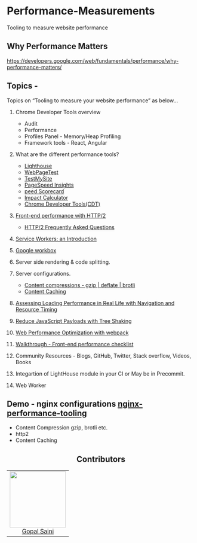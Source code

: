 # Performance-Measurements
Tooling to measure website performance

## Why Performance Matters 
https://developers.google.com/web/fundamentals/performance/why-performance-matters/

## Topics -
Topics on “Tooling to measure your website performance” as below…
 
1. Chrome Developer Tools overview
    - Audit
    - Performance
    - Profiles Panel - Memory/Heap Profiling
    - Framework tools - React, Angular

2. What are the different performance tools? 
   - [Lighthouse](https://developers.google.com/web/tools/lighthouse/)
   - [WebPageTest](https://www.webpagetest.org/)
   - [TestMySite](https://testmysite.thinkwithgoogle.com/) 
   - [PageSpeed Insights](https://developers.google.com/speed/pagespeed/insights/)
   - [peed Scorecard](https://www.thinkwithgoogle.com/feature/mobile/)
   - [Impact Calculator](https://www.thinkwithgoogle.com/feature/mobile/)
   - [Chrome Developer Tools(CDT)](https://developers.google.com/web/tools/chrome-devtools/)
  
3. [Front-end performance with HTTP/2](https://hpbn.co/http2/)
   - [HTTP/2 Frequently Asked Questions](https://http2.github.io/faq/)

4. [Service Workers: an Introduction](https://developers.google.com/web/fundamentals/primers/service-workers/)
5. [Google workbox](https://developers.google.com/web/tools/workbox/)
4. Server side rendering & code splitting.
5. Server configurations. 
   - [Content compressions - gzip | deflate | brotli](https://developers.google.com/web/fundamentals/performance/optimizing-content-efficiency/optimize-encoding-and-transfer)
   - [Content Caching](https://devcenter.heroku.com/articles/increasing-application-performance-with-http-cache-headers)
6. [Assessing Loading Performance in Real Life with Navigation and Resource Timing](https://developers.google.com/web/fundamentals/performance/navigation-and-resource-timing/)
7. [Reduce JavaScript Payloads with Tree Shaking](https://developers.google.com/web/fundamentals/performance/optimizing-javascript/tree-shaking/)
7. [Web Performance Optimization with webpack](https://developers.google.com/web/fundamentals/performance/webpack/)
7. [Walkthrough - Front-end performance checklist](content/front-end-performance-checklist-2018.pdf)
8. Community Resources - Blogs, GitHub, Twitter, Stack overflow, Videos, Books
9. Integartion of LightHouse module in your CI or May be in Precommit.
10. Web Worker

## Demo - nginx configurations [nginx-performance-tooling](https://github.com/gsaini/nginx-performance-tooling)
 - Content Compression gzip, brotli etc.
 - http2
 - Content Caching
 
 
 <h2 align="center">Contributors</h2>

<table>
  <tbody>
    <tr>
      <td align="center">
        <img width="150" height="150"
        src="https://avatars1.githubusercontent.com/u/1699577?s=400&u=96a4a04aaf87f52fcb51b729df9d80ef11be9537&v=4">
        </br>
        <a href="https://github.com/gsaini">Gopal Saini</a>
      </td>
    </tr>
  <tbody>
</table>
